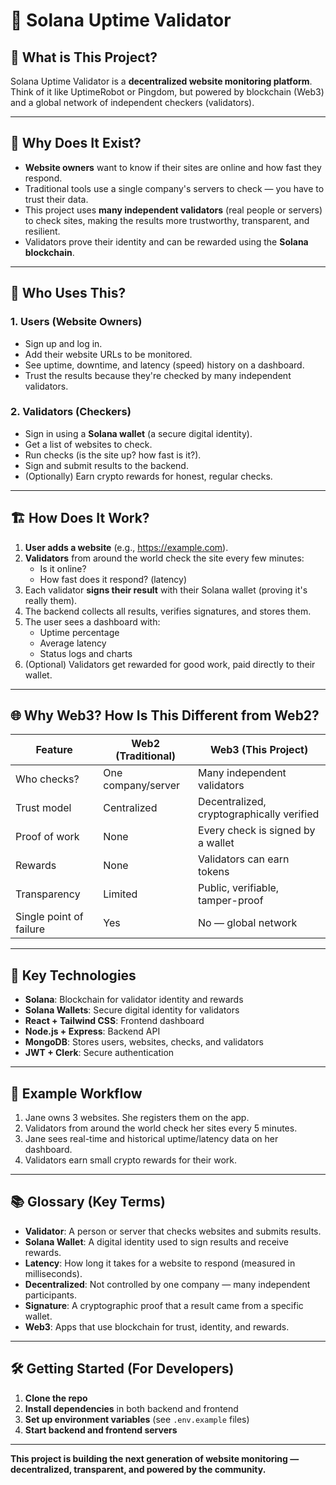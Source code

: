# 🚀 Solana Uptime Validator

## 🧠 What is This Project?
Solana Uptime Validator is a **decentralized website monitoring platform**. Think of it like UptimeRobot or Pingdom, but powered by blockchain (Web3) and a global network of independent checkers (validators).

---

## 🎯 Why Does It Exist?
- **Website owners** want to know if their sites are online and how fast they respond.
- Traditional tools use a single company's servers to check — you have to trust their data.
- This project uses **many independent validators** (real people or servers) to check sites, making the results more trustworthy, transparent, and resilient.
- Validators prove their identity and can be rewarded using the **Solana blockchain**.

---

## 👥 Who Uses This?

### 1. **Users (Website Owners)**
- Sign up and log in.
- Add their website URLs to be monitored.
- See uptime, downtime, and latency (speed) history on a dashboard.
- Trust the results because they're checked by many independent validators.

### 2. **Validators (Checkers)**
- Sign in using a **Solana wallet** (a secure digital identity).
- Get a list of websites to check.
- Run checks (is the site up? how fast is it?).
- Sign and submit results to the backend.
- (Optionally) Earn crypto rewards for honest, regular checks.

---

## 🏗️ How Does It Work?

1. **User adds a website** (e.g., https://example.com).
2. **Validators** from around the world check the site every few minutes:
    - Is it online?
    - How fast does it respond? (latency)
3. Each validator **signs their result** with their Solana wallet (proving it's really them).
4. The backend collects all results, verifies signatures, and stores them.
5. The user sees a dashboard with:
    - Uptime percentage
    - Average latency
    - Status logs and charts
6. (Optional) Validators get rewarded for good work, paid directly to their wallet.

---

## 🌐 Why Web3? How Is This Different from Web2?

| Feature | Web2 (Traditional) | Web3 (This Project) |
| --- | --- | --- |
| Who checks? | One company/server | Many independent validators |
| Trust model | Centralized | Decentralized, cryptographically verified |
| Proof of work | None | Every check is signed by a wallet |
| Rewards | None | Validators can earn tokens |
| Transparency | Limited | Public, verifiable, tamper-proof |
| Single point of failure | Yes | No — global network |

---

## 🧩 Key Technologies
- **Solana**: Blockchain for validator identity and rewards
- **Solana Wallets**: Secure digital identity for validators
- **React + Tailwind CSS**: Frontend dashboard
- **Node.js + Express**: Backend API
- **MongoDB**: Stores users, websites, checks, and validators
- **JWT + Clerk**: Secure authentication

---

## 📝 Example Workflow

1. Jane owns 3 websites. She registers them on the app.
2. Validators from around the world check her sites every 5 minutes.
3. Jane sees real-time and historical uptime/latency data on her dashboard.
4. Validators earn small crypto rewards for their work.

---

## 📚 Glossary (Key Terms)
- **Validator**: A person or server that checks websites and submits results.
- **Solana Wallet**: A digital identity used to sign results and receive rewards.
- **Latency**: How long it takes for a website to respond (measured in milliseconds).
- **Decentralized**: Not controlled by one company — many independent participants.
- **Signature**: A cryptographic proof that a result came from a specific wallet.
- **Web3**: Apps that use blockchain for trust, identity, and rewards.

---

## 🛠️ Getting Started (For Developers)

1. **Clone the repo**
2. **Install dependencies** in both backend and frontend
3. **Set up environment variables** (see `.env.example` files)
4. **Start backend and frontend servers**

---

**This project is building the next generation of website monitoring — decentralized, transparent, and powered by the community.**
